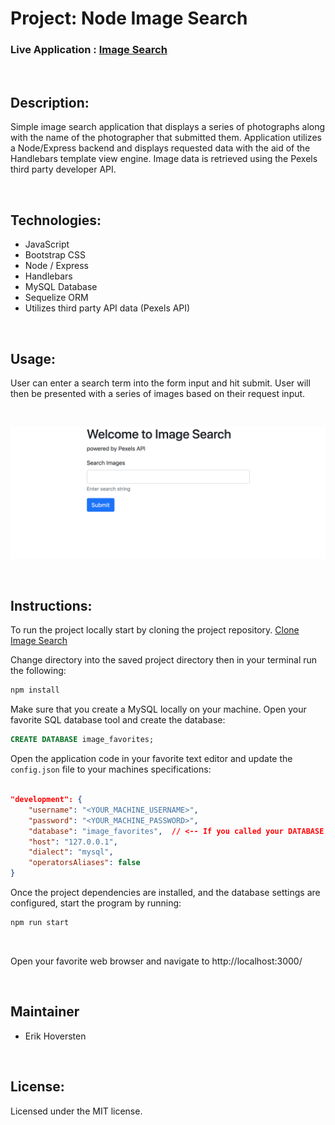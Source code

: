 # Project: Node Image Search

### Live Application : [Image Search](https://blooming-scrubland-70778.herokuapp.com/)

&nbsp;

## Description:

Simple image search application that displays a series of photographs along with the name of the photographer that submitted them. Application utilizes a Node/Express backend and displays requested data with the aid of the Handlebars template view engine. Image data is retrieved using the Pexels third party developer API. 

&nbsp;

## Technologies:

- JavaScript
- Bootstrap CSS
- Node / Express
- Handlebars
- MySQL Database
- Sequelize ORM
- Utilizes third party API data (Pexels API)

&nbsp;

## Usage:

User can enter a search term into the form input and hit submit. User will then be presented with a series of images based on their request input.

&nbsp;

![image search](./assets/img/image_search.png)


&nbsp;

## Instructions:


To run the project locally start by cloning the project repository. [Clone Image Search](https://github.com/ehoversten/image_search.git)

Change directory into the saved project directory then in your terminal run the following:

```javascript
npm install
```

Make sure that you create a MySQL locally on your machine. Open your favorite SQL database tool and create the database:
```SQL
CREATE DATABASE image_favorites;
```

Open the application code in your favorite text editor and update the `config.json` file to your machines specifications:
```json

"development": {
    "username": "<YOUR_MACHINE_USERNAME>",
    "password": "<YOUR_MACHINE_PASSWORD>",
    "database": "image_favorites",  // <-- If you called your DATABASE something else update it here!
    "host": "127.0.0.1",
    "dialect": "mysql",
    "operatorsAliases": false
}

```

Once the project dependencies are installed, and the database settings are configured, start the program by running:

```javascript
npm run start
```

&nbsp;

Open your favorite web browser and navigate to http://localhost:3000/

&nbsp;

## Maintainer

- Erik Hoversten

&nbsp;

## License:

Licensed under the MIT license.
